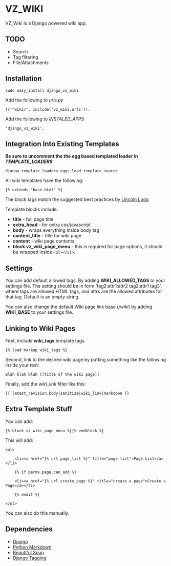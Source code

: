 VZ_WIKI
===============

VZ_Wiki is a Django powered wiki app.

TODO
----

* Search
* Tag filtering
* File/Attachments

Installation
------------

`sudo easy_install django_vz_wiki`

Add the following to *urls.py*

`(r'^wiki/', include('vz_wiki.urls')),`

Add the following to *INSTALED_APPS*

`'django_vz_wiki',`

Integration Into Existing Templates
-----------------------------------

**Be sure to uncomment the the egg based templated loader in *TEMPLATE_LOADERS***

`django.template.loaders.eggs.load_template_source`

All wiki templates have the following:

`{% extends "base.html" %}`

The block tags match the suggested best practices by [Lincoln Loop](http://lincolnloop.com/django-best-practices/apps/modules/templates.html)

Template blocks include:

* **title** - full page title
* **extra_head** - for extra css/javascript
* **body** - wraps everything inside body tag
* **content_title** - title for wiki page
* **content** - wiki page contents
* **block vz_wiki_page_menu** - this is required for page options, it should be wrapped
inside `<ul></ul>`.

Settings
--------

You can add default allowed tags.  By adding **WIKI_ALLOWED_TAGS** to your settings file.  The  setting should be in form 'tag2:attr1:attr2 tag2:attr1 tag3', where tags are allowed HTML tags, and attrs are the allowed attributes for that tag.  Default is an empty string.

You can also change the default Wiki page link base (*/wiki*) by adding **WIKI_BASE** to your settings file.

Linking to Wiki Pages
---------------------

First, include **wiki_tags** template tags.

`{% load markup wiki_tags %}`

Second, link to the desired wiki page by putting something like the following inside
your text:

`Blah blah blah [[title of the wiki page]]`

Finally, add the *wiki_link* filter like this:

`{{ latest_revision.body|sanitize|wiki_link|markdown }}`

Extra Template Stuff
--------------------

You can add:

`{% block vz_wiki_page_menu %}{% endblock %}`

This will add:

`<ul>`

`    <li><a href="{% url page_list %}" title="page list">Page List</a></li>`

`    {% if perms.page.can_add %}`

`    <li><a href="{% url create_page %}" title="create a page">Create a Page</a></li>`

`    {% endif %}`

`</ul>`

You can also do this manually.

Dependencies
--------------

* [Django](http://djangoproject.com)
* [Python Markdown](http://www.freewisdom.org/projects/python-markdown)
* [Beautiful Soup](http://www.crummy.com/software/BeautifulSoup)
* [Django Tagging](http://code.google.com/p/django-tagging/)
